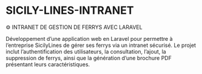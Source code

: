 # SICILY-LINES-INTRANET

⚙️ INTRANET DE GESTION DE FERRYS AVEC LARAVEL

Développement d’une application web en Laravel pour permettre à l’entreprise SicilyLines de gérer ses ferrys via un intranet sécurisé. Le projet inclut l’authentification des utilisateurs, la consultation, l’ajout, la suppression de ferrys, ainsi que la génération d’une brochure PDF présentant leurs caractéristiques.
